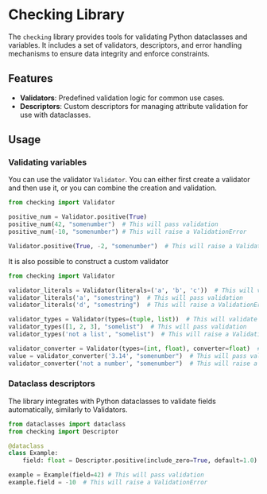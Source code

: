 # Checking Library

The `checking` library provides tools for validating Python dataclasses and variables. It includes a set of validators, descriptors, and error handling mechanisms to ensure data integrity and enforce constraints.

## Features

- **Validators**: Predefined validation logic for common use cases.
- **Descriptors**: Custom descriptors for managing attribute validation for use with dataclasses.

## Usage

### Validating variables

You can use the validator `Validator`. You can either first create a validator and then use it, or you can combine the
creation and validation.

```python
from checking import Validator

positive_num = Validator.positive(True)
positive_num(42, "somenumber")  # This will pass validation
positive_num(-10, "somenumber") # This will raise a ValidationError

Validator.positive(True, -2, "somenumber")  # This will raise a ValidationError
```

It is also possible to construct a custom validator
```python
from checking import Validator

validator_literals = Validator(literals=('a', 'b', 'c'))  # This will validate that the input is one of the specified literals
validator_literals('a', "somestring")  # This will pass validation
validator_literals('d', "somestring")  # This will raise a ValidationError

validator_types = Validator(types=(tuple, list))  # This will validate that the input is a tuple or a list
validator_types([1, 2, 3], "somelist")  # This will pass validation
validator_types('not a list', "somelist")  # This will raise a ValidationError

validator_converter = Validator(types=(int, float), converter=float)  # This will validate that the input is a number and if not try to convert it to float
value = validator_converter('3.14', "somenumber")  # This will pass validation and return the float
validator_converter('not a number', "somenumber")  # This will raise a ValidationError
```

### Dataclass descriptors

The library integrates with Python dataclasses to validate fields automatically, similarly to Validators.

```python
from dataclasses import dataclass
from checking import Descriptor

@dataclass
class Example:
    field: float = Descriptor.positive(include_zero=True, default=1.0)

example = Example(field=42) # This will pass validation
example.field = -10  # This will raise a ValidationError
```